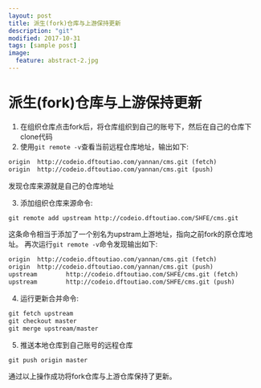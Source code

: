 ```yaml
---
layout: post
title: 派生(fork)仓库与上游保持更新
description: "git"
modified: 2017-10-31
tags: [sample post]
image:
  feature: abstract-2.jpg
---
```


# 派生(fork)仓库与上游保持更新

1. 在组织仓库点击fork后，将仓库组织到自己的账号下，然后在自己的仓库下clone代码
2. 使用`git remote -v`查看当前远程仓库地址，输出如下:

  ```markdown
  origin  http://codeio.dftoutiao.com/yannan/cms.git (fetch)
  origin  http://codeio.dftoutiao.com/yannan/cms.git (push)
  ```

  发现仓库来源就是自己的仓库地址

3. 添加组织仓库来源命令:

  ```markdown
  git remote add upstream http://codeio.dftoutiao.com/SHFE/cms.git
  ```

  这条命令相当于添加了一个别名为upstram上游地址，指向之前fork的原仓库地址。 再次运行`git remote -v`命令发现输出如下:

  ```markdown
  origin  http://codeio.dftoutiao.com/yannan/cms.git (fetch)
  origin  http://codeio.dftoutiao.com/yannan/cms.git (push)
  upstream        http://codeio.dftoutiao.com/SHFE/cms.git (fetch)
  upstream        http://codeio.dftoutiao.com/SHFE/cms.git (push)
  ```

4. 运行更新合并命令:

  ```markdown
  git fetch upstream
  git checkout master
  git merge upstream/master
  ```

5. 推送本地仓库到自己账号的远程仓库

  ```markdown
  git push origin master
  ```

通过以上操作成功将fork仓库与上游仓库保持了更新。
